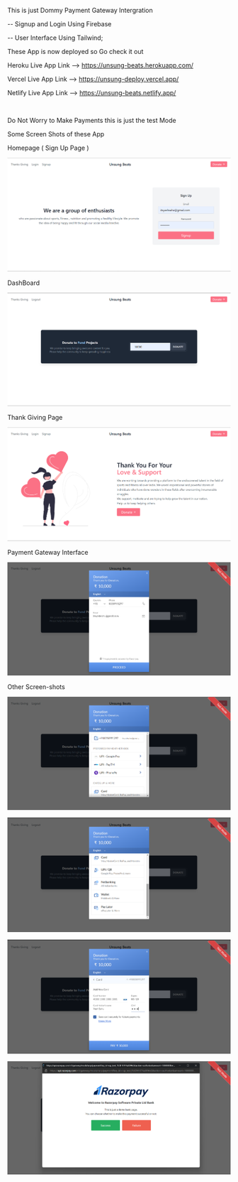 This is just Dommy Payment Gateway Intergration

-- Signup and Login Using Firebase

-- User Interface Using Tailwind;

These App is now deployed so Go check it out

Heroku Live App Link --> https://unsung-beats.herokuapp.com/

Vercel Live App Link --> https://unsung-deploy.vercel.app/

Netlify Live App Link --> https://unsung-beats.netlify.app/

<br/>

Do Not Worry to Make Payments this is just the test Mode

Some Screen Shots of these App

Homepage ( Sign Up Page )

![First Glance](screenshots/Screenshot_1.png "Signup page of the web-app")

DashBoard

![DashBoard](screenshots/Screenshot_2.png "Dashboard of the web-app")

Thank Giving Page

![Thanks Giving](screenshots/Screenshot_8.png "Thanks Giving Page of the web-app")

Payment Gateway Interface

![Payment Gateway Interface](screenshots/Screenshot_3.png "Payment Gateway Interface of the web-app")

Other Screen-shots

![Payment Gateway Interface](screenshots/Screenshot_4.png "Screen Shoots of Payment Gateway Interface of the web-app")

![Payment Gateway Interface](screenshots/Screenshot_5.png "Screen Shoots of Payment Gateway Interface of the web-app")

![Payment Gateway Interface](screenshots/Screenshot_6.png "Screen Shoots of Payment Gateway Interface of the web-app")

![Payment Gateway Interface](screenshots/Screenshot_7.png "Screen Shoots of Payment Gateway Interface of the web-app")
